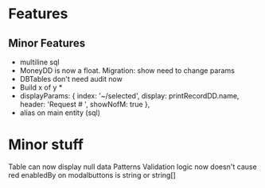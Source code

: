 # Features


## Minor Features
* multiline sql
* MoneyDD is now a float. Migration: show need to change params
* DBTables don't need audit now
* Build x of y
  *   
* displayParams: { index: '~/selected', display: printRecordDD.name, header: 'Request # ', showNofM: true },
* alias on main entity (sql) 

# Minor stuff
Table can now display null data
Patterns
Validation logic now doesn't cause red
enabledBy on modalbuttons is string or string[]

